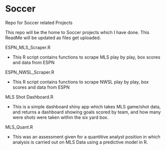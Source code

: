 # Soccer
Repo for Soccer related Projects

This repo will be the home to Soccer projects which I have done.
This ReadMe will be updated as files get uploaded.

ESPN_MLS_Scraper.R
- This R script contains functions to scrape MLS play by play, box scores and data from ESPN

ESPN_NWSL_Scraper.R
- This R script contains functions to scrape NWSL play by play, box scores and data from ESPN

MLS Shot Dashboard.R
- This is a simple dashboard shiny app which takes MLS game/shot data, and returns a dashboard showing goals scored by team, and how many were shots were taken within the six yard box.

MLS_Quant.R
- This was an assessment given for a quantitive analyst position in which analysis is carried out on MLS Data using a predictive model in R.
